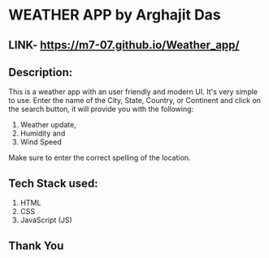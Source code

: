 # WEATHER APP by Arghajit Das
## LINK- https://m7-07.github.io/Weather_app/

## Description:
This is a weather app with an user friendly and modern UI. It's very simple to use. Enter the name of the City, State, Country, or Continent and click on the search button, it will provide you with the following: 
1. Weather update,
2. Humidity and
3. Wind Speed

Make sure to enter the correct spelling of the location.

## Tech Stack used:
1. HTML
2. CSS
3. JavaScript (JS)

## Thank You
